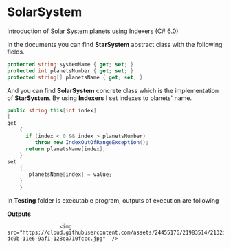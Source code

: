 # SolarSystem
Introduction of Solar System planets using Indexers (C# 6.0) 

In the documents you can find **StarSystem** abstract class with the following fields.

```C#
protected string systemName { get; set; }
protected int planetsNumber { get; set; }
protected string[] planetsName { get; set; }
```
And you can find **SolarSystem** concrete class which is the implementation of **StarSystem**.
By using **Indexers** I set indexes to planets' name.

```C#
public string this[int index]
{
get
    {
      if (index < 0 && index > planetsNumber)
         throw new IndexOutOfRangeException();
      return planetsName[index];
    }
set
    {
       planetsName[index] = value;
    }
    }
 ```
 In **Testing** folder is executable program, outputs of execution are following
 
 **Outputs**
 
                     <img src="https://cloud.githubusercontent.com/assets/24455176/21983514/2132d82c-dc0b-11e6-9af1-128ea710fccc.jpg"  /> 



        
